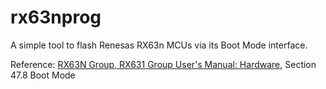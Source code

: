 # rx63nprog
A simple tool to flash Renesas RX63n MCUs via its Boot Mode interface.

Reference: [RX63N Group, RX631 Group User's Manual: Hardware](https://www.renesas.com/en-us/doc/products/mpumcu/doc/rx_family/r01uh0041ej0180_rx63n631.pdf?key=8c59560b326ffcba50495fec2fa58da2), Section 47.8 Boot Mode
